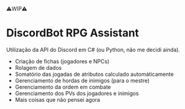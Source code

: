 ⚠️WIP⚠️
# DiscordBot RPG Assistant
Utilização da API do Discord em C# (ou Python, não me decidi ainda).
- Criação de fichas (jogadores e NPCs)
- Rolagem de dados
- Somatório das jogadas de atributos calculado automáticamente
- Gerenciamento de hordas de inimigos (para o mestre)
- Gerenciamento da ordem em combate
- Gerenciamento dos PVs dos jogadores e inimigos
- Mais coisas que não pensei agora
